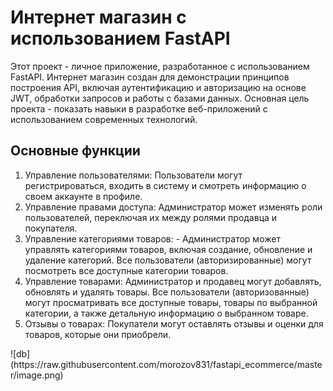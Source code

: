 <h1>Интернет магазин с использованием FastAPI</h1>
Этот проект - личное приложение, разработанное с использованием FastAPI. Интернет магазин создан для демонстрации принципов построения API, включая аутентификацию и авторизацию на основе JWT, обработки запросов и работы с базами данных. Основная цель проекта - показать навыки в разработке веб-приложений с использованием современных технологий.
<h2>Основные функции</h2>
<ol>
  <li>Управление пользователями: Пользователи могут регистрироваться, входить в систему и смотреть информацию о своем аккаунте в профиле.</li>
  <li>Управление правами доступа: Администратор может изменять роли пользователей, переключая их между ролями продавца и покупателя.</li>
  <li>Управление категориями товаров: - Администратор может управлять категориями товаров, включая создание, обновление и удаление категорий. Все пользователи (авторизированные) могут посмотреть все доступные категории товаров.</li>
  <li>Управление товарами: Администратор и продавец могут добавлять, обновлять и удалять товары. Все пользователи (авторизованные) могут просматривать все доступные товары, товары по выбранной категории, а также детальную информацию о выбранном товаре.</li>
  <li>Отзывы о товарах: Покупатели могут оставлять отзывы и оценки для товаров, которые они приобрели.</li>
</ol>
![db](https://raw.githubusercontent.com/morozov831/fastapi_ecommerce/master/image.png)
